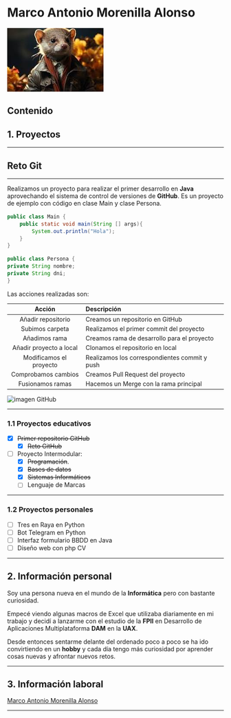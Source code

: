 # Marco Antonio Morenilla Alonso

![Imagen Huron](recursos/huron.jpg)

## Contenido

## 1. Proyectos

***

## __Reto Git__ 

***

Realizamos un proyecto para realizar el primer desarrollo en **Java** aprovechando el sistema de control de versiones de **GitHub**.
Es un proyecto de ejemplo con código en clase Main y clase Persona.

``` java 
public class Main {
    public static void main(String [] args){
        System.out.println("Hola");
    }
}
```
```java
public class Persona {
private String nombre;
private String dni;
}
````
Las acciones realizadas son:

| Acción                   | Descripción                                    |
|:------------------------:|:-----------------------------------------------|
| Añadir repositorio       | Creamos un repositorio en GitHub               |
| Subimos carpeta          | Realizamos el primer commit del proyecto       |
| Añadimos rama            | Creamos rama de desarrollo para el proyecto    |
| Añadir proyecto a local  | Clonamos el repositorio en local               |
| Modificamos el proyecto  | Realizamos los correspondientes commit y push  |
| Comprobamos cambios      | Creamos Pull Request del proyecto              |
| Fusionamos ramas         | Hacemos un Merge con la rama principal         |

![imagen GitHub](recursos/github.jpg)

***

### 1.1 Proyectos educativos

- [x] ~~Primer repositorio GitHub~~
    - [x] ~~Reto GitHub~~
- [ ] Proyecto Intermodular:
    - [x] ~~Programación~~.
    - [x] ~~Bases de datos~~
    - [x] ~~Sistemas Informáticos~~
    - [ ] Lenguaje de Marcas

***

### 1.2 Proyectos personales

- [ ] Tres en Raya en Python
- [ ] Bot Telegram en Python
- [ ] Interfaz formulario BBDD en Java
- [ ] Diseño web con php CV
      
***

## 2. Información personal

Soy una persona nueva en el mundo de la **Informática** pero con bastante curiosidad.

Empecé viendo algunas macros de Excel que utilizaba diariamente en mi trabajo y decidí a lanzarme con el estudio de la **FPII** en Desarrollo de Aplicaciones Multiplataforma **DAM** en la **UAX**.

Desde entonces sentarme delante del ordenado poco a poco se ha ido convirtiendo en un **hobby** y cada día tengo más curiosidad por aprender cosas nuevas y afrontar nuevos retos.

***

## 3. Información laboral
[Marco Antonio Morenilla Alonso](https://es.linkedin.com/in/marco-antonio-morenilla-alonso-826b0490)

***
